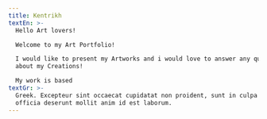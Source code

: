 ```yaml
---
title: Kentrikh
textEn: >-
  Hello Art lovers!

  Welcome to my Art Portfolio!

  I would like to present my Artworks and i would love to answer any questions
  about my Creations!

  My work is based 
textGr: >-
  Greek. Excepteur sint occaecat cupidatat non proident, sunt in culpa qui
  officia deserunt mollit anim id est laborum.
---
```


